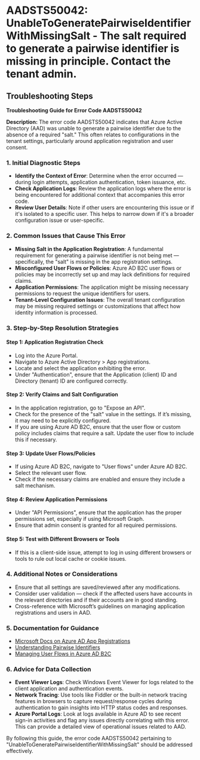 
# AADSTS50042: UnableToGeneratePairwiseIdentifierWithMissingSalt - The salt required to generate a pairwise identifier is missing in principle. Contact the tenant admin.


## Troubleshooting Steps
**Troubleshooting Guide for Error Code AADSTS50042**

**Description:**
The error code AADSTS50042 indicates that Azure Active Directory (AAD) was unable to generate a pairwise identifier due to the absence of a required "salt." This often relates to configurations in the tenant settings, particularly around application registration and user consent.

### 1. Initial Diagnostic Steps

- **Identify the Context of Error**: Determine when the error occurred — during login attempts, application authentication, token issuance, etc.
- **Check Application Logs**: Review the application logs where the error is being encountered for additional context that accompanies this error code.
- **Review User Details**: Note if other users are encountering this issue or if it's isolated to a specific user. This helps to narrow down if it's a broader configuration issue or user-specific.

### 2. Common Issues that Cause This Error

- **Missing Salt in the Application Registration**: A fundamental requirement for generating a pairwise identifier is not being met — specifically, the "salt" is missing in the app registration settings.
- **Misconfigured User Flows or Policies**: Azure AD B2C user flows or policies may be incorrectly set up and may lack definitions for required claims.
- **Application Permissions**: The application might be missing necessary permissions to request the unique identifiers for users.
- **Tenant-Level Configuration Issues**: The overall tenant configuration may be missing required settings or customizations that affect how identity information is processed.

### 3. Step-by-Step Resolution Strategies

#### Step 1: Application Registration Check

- Log into the Azure Portal.
- Navigate to Azure Active Directory > App registrations.
- Locate and select the application exhibiting the error.
- Under "Authentication", ensure that the Application (client) ID and Directory (tenant) ID are configured correctly.

#### Step 2: Verify Claims and Salt Configuration

- In the application registration, go to "Expose an API".
- Check for the presence of the "salt" value in the settings. If it’s missing, it may need to be explicitly configured.
- If you are using Azure AD B2C, ensure that the user flow or custom policy includes claims that require a salt. Update the user flow to include this if necessary.

#### Step 3: Update User Flows/Policies

- If using Azure AD B2C, navigate to "User flows" under Azure AD B2C.
- Select the relevant user flow.
- Check if the necessary claims are enabled and ensure they include a salt mechanism.

#### Step 4: Review Application Permissions

- Under "API Permissions", ensure that the application has the proper permissions set, especially if using Microsoft Graph.
- Ensure that admin consent is granted for all required permissions.

#### Step 5: Test with Different Browsers or Tools

- If this is a client-side issue, attempt to log in using different browsers or tools to rule out local cache or cookie issues.

### 4. Additional Notes or Considerations

- Ensure that all settings are saved/reviewed after any modifications.
- Consider user validation — check if the affected users have accounts in the relevant directories and if their accounts are in good standing.
- Cross-reference with Microsoft’s guidelines on managing application registrations and users in AAD.

### 5. Documentation for Guidance

- [Microsoft Docs on Azure AD App Registrations](https://docs.microsoft.com/en-us/azure/active-directory/develop/quickstart-register-app)
- [Understanding Pairwise Identifiers](https://docs.microsoft.com/en-us/azure/active-directory/develop/protocols/oauth2/user-assigned-managed-identity)
- [Managing User Flows in Azure AD B2C](https://docs.microsoft.com/en-us/azure/active-directory-b2c/user-flow-overview)

### 6. Advice for Data Collection

- **Event Viewer Logs**: Check Windows Event Viewer for logs related to the client application and authentication events.
- **Network Tracing**: Use tools like Fiddler or the built-in network tracing features in browsers to capture request/response cycles during authentication to gain insights into HTTP status codes and responses.
- **Azure Portal Logs**: Look at logs available in Azure AD to see recent sign-in activities and flag any issues directly correlating with this error. This can provide a detailed view of operational issues related to AAD.

By following this guide, the error code AADSTS50042 pertaining to "UnableToGeneratePairwiseIdentifierWithMissingSalt" should be addressed effectively.